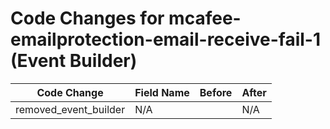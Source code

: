 # Code Changes for mcafee-emailprotection-email-receive-fail-1 (Event Builder)

| Code Change | Field Name | Before | After |
|-------------|------------|--------|-------|
| removed_event_builder | N/A |  | N/A |